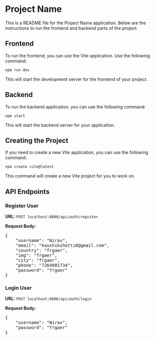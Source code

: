 


<h1>Project Name</h1>

<p>This is a README file for the Project Name application. Below are the instructions to run the frontend and backend parts of the project:</p>

   <h2>Frontend</h2>

  <p>To run the frontend, you can use the Vite application. Use the following command:</p>

<pre><code>npm run dev</code></pre>

 <p>This will start the development server for the frontend of your project.</p>

 <h2>Backend</h2>

<p>To run the backend application, you can use the following command:</p>

<pre><code>npm start</code></pre>

<p>This will start the backend server for your application.</p>

<h2>Creating the Project</h2>

 <p>If you need to create a new Vite application, you can use the following command:</p>

 <pre><code>npm create vite@latest</code></pre>

<p>This command will create a new Vite project for you to work on.</p>







<h2>API Endpoints</h2>

<h3>Register User</h3>

<p><strong>URL:</strong> <code>POST localhost:8800/api/auth/register</code></p>

<p><strong>Request Body:</strong></p>
<pre>
{
    "username": "Nirav",
    "email": "kaushikshetti8@gmail.com",
    "country": "frgaer",
    "img": "frgaer",
    "city": "frgaer",
    "phone": "7264801734",
    "password": "frgaer"
}
</pre>

<h3>Login User</h3>

<p><strong>URL:</strong> <code>POST localhost:8800/api/auth/login</code></p>

<p><strong>Request Body:</strong></p>
<pre>
{
    "username": "Nirav",
    "password": "frgaer"
}
</pre>
</html>
